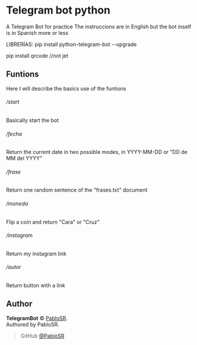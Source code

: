 # Telegram bot python
A Telegram Bot for practice 
The instruccions are in English but the bot inself is in Spanish more or less


LIBRERÍAS:
pip install python-telegram-bot --upgrade

pip install qrcode  //not jet

## Funtions
Here I will describe the basics use of the funtions

###### /start
Basically start the bot

###### /fecha
Return the current date in two possible modes, in YYYY-MM-DD or "DD de MM del YYYY" 

###### /frase
Return one random sentence of the "frases.txt" document 

###### /moneda
Flip a coin and return "Cara" or "Cruz"

###### /instagram
Return my instagram link

###### /autor
Return button with a link


## Author

**TelegramBot** © [PabloSR](https://github.com/PabloSR06).  
Authored by PabloSR.

> GitHub [@PabloSR](https://github.com/PabloSR06)